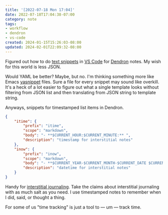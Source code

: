 ```yaml
---
title: '[2022-07-18 Mon 17:04]'
date: 2022-07-18T17:04:38-07:00
category: note
tags:
- workflow
- dendron
- vs-code
created: 2024-01-15T15:26:03-08:00
updated: 2024-02-01T22:09:32-08:00
---
```


Figured out how to do [text snippets](https://code.visualstudio.com/docs/editor/userdefinedsnippets) in [VS Code](../../../card/VS%20Code.md) for [Dendron](https://www.dendron.so) notes. My wish for this world is less JSON.

<!--more-->

Would YAML be better? Maybe, but no. I'm thinking something more like Emacs [yasnippet](https://github.com/joaotavora/yasnippet) files. Sure a file for every snippet may sound like overkill. It's a heck of a lot easier to figure out what a single template looks without filtering from JSON list and then translating from JSON string to template string.

Anyways, snippets for timestamped list items in Dendron.

````json
{
    "itime": {
        "prefix": "itime",
        "scope": "markdown",
        "body": "- **$CURRENT_HOUR:$CURRENT_MINUTE:** ",
        "description": "timestamp for interstitial notes"
    },
    "inow": {
        "prefix": "inow",
        "scope": "markdown",
        "body": "- **$CURRENT_YEAR-$CURRENT_MONTH-$CURRENT_DATE $CURRENT_HOUR:$CURRENT_MINUTE:** ",
        "description": "datetime for interstitial notes"
    }
}
````

Handy for [interstitial journaling](https://betterhumans.pub/replace-your-to-do-list-with-interstitial-journaling-to-increase-productivity-4e43109d15ef). Take the claims about interstitial journaling with as much salt as you need. I use timestamped notes to remember when I did, said, or thought a thing.

For some of us "time tracking" is just a tool to — um — track time.
